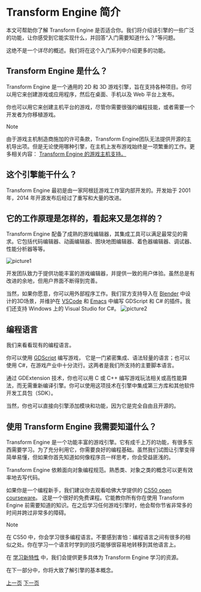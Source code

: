 # Transform Engine 简介
本文可帮助你了解 Transform Engine 是否适合你。我们将介绍该引擎的一些广泛的功能，让你感受到它能实现什么，并回答“入门需要知道什么？”等问题。

这绝不是一个详尽的概述。我们将在这个入门系列中介绍更多的功能。

## Transform Engine 是什么？
Transform Engine 是一个通用的 2D 和 3D 游戏引擎，旨在支持各种项目。你可以用它来创建游戏或应用程序，然后在桌面、手机以及 Web 平台上发布。

你也可以用它来创建主机平台的游戏，尽管你需要很强的编程技能，或者需要一个开发者为你移植游戏。

>[!NOTE]
由于游戏主机制造商施加的许可条款，Transform Engine团队无法提供开源的主机导出项。但是无论使用哪种引擎，在主机上发布游戏始终是一项繁重的工作。更多相关内容：
[Transform Engine 的游戏主机支持。](https://docs.godotengine.org/zh-cn/4.x/getting_started/introduction/introduction_to_godot.html)

## 这个引擎能干什么？
Transform Engine 最初是由一家阿根廷游戏工作室内部开发的。开发始于 2001 年，2014 年开源发布后经过了重写和大量的改进。

## 它的工作原理是怎样的，看起来又是怎样的？
Transform Engine 配备了成熟的游戏编辑器，其集成工具可以满足最常见的需求。它包括代码编辑器、动画编辑器、图块地图编辑器、着色器编辑器、调试器、性能分析器等等。

![picture1](https://docs.godotengine.org/zh-cn/4.x/_images/introduction_editor.webp)


开发团队致力于提供功能丰富的游戏编辑器，并提供一致的用户体验。虽然总是有改进的余地，但用户界面不断得到完善。

当然，如果你愿意，你可以用外部程序工作。我们官方支持导入在 [Blender](https://www.blender.org/) 中设计的3D场景，并维护在 [VSCode](https://www.blender.org/)
和 [Emacs](https://github.com/godotengine/emacs-gdscript-mode) 中编写 GDScript 和 C# 的插件。我们还支持 Windows 上的 Visual Studio for C#。
![picture2](https://docs.godotengine.org/zh-cn/4.x/_images/introduction_vscode.png)

## 编程语言
我们来看看现有的编程语言。

你可以使用 [GDScript](https://docs.godotengine.org/zh-cn/4.x/tutorials/scripting/gdscript/index.html#toc-learn-scripting-gdscript) 编写游戏，
它是一门紧密集成、语法轻量的语言；也可以使用 C#，在游戏产业中十分流行。这两者是我们所支持的主要脚本语言。

通过 GDExtension 技术，你也可以用 C 或 C++ 编写游戏玩法相关或高性能算法，而无需重新编译引擎。你可以使用这项技术在引擎中集成第三方库和其他软件开发工具包（SDK）。

当然，你也可以直接向引擎添加模块和功能，因为它是完全自由且开源的。

## 使用 Transform Engine 我需要知道什么？
Transform Engine 是一个功能丰富的游戏引擎。它有成千上万的功能，有很多东西需要学习。为了充分利用它，你需要良好的编程基础。虽然我们试图让引擎变得简单易懂，但如果你首先知道如何像程序员一样思考，你会受益匪浅的。

Transform Engine 依赖面向对象编程规范。熟悉类、对象之类的概念可以更有效率地去写代码。

如果你是一个编程新手，我们建议你去观看哈佛大学提供的 [CS50 open courseware](https://cs50.harvard.edu/x/2024/)。
这是一个很好的免费课程。它能教你所有你在使用 Transform Engine 前需要知道的知识。在之后学习任何游戏引擎时，他会帮你节省非常多的时间并跨过非常多的障碍。

>[!NOTE]
>在 CS50 中，你会学习很多编程语言。不要感到害怕：编程语言之间有很多的相似之处。你在学习一个语言时学到的技巧能够很容易地转移到其他语言上。

在 [学习新特性](./学习新特性.md) 中，我们会提供更多具体为 Transform Engine 学习的资源。

在下一部分中，你将大致了解引擎的基本概念。

[上一页](www.bilibili.com)
[下一页](./学习用GDscript编程.md)

